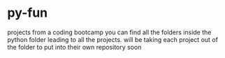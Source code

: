 # py-fun
projects from a coding bootcamp
you can find all the folders inside the python folder leading to all the projects.
will be taking each project out of the folder to put into their own repository soon 
